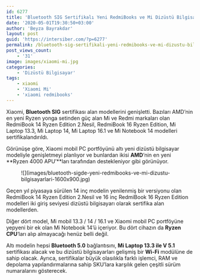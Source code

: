 ```yaml
---
id: 6277
title: 'Bluetooth SIG Sertifikalı Yeni RedmiBooks ve Mi Dizüstü Bilgisayarları'
date: '2020-05-01T19:30:50+03:00'
author: 'Beyza Bayrakdar'
layout: post
guid: 'https://intersiber.com/?p=6277'
permalink: /bluetooth-sig-sertifikali-yeni-redmibooks-ve-mi-dizustu-bilgisayarlari/
post_views_count:
    - '31'
image: images/xiaomi-mi.jpg
categories:
    - 'Dizüstü Bilgisayar'
tags:
    - xiaomi
    - 'Xiaomi Mi'
    - 'xiaomi redmibooks'
---
```


Xiaomi, **Bluetooth SIG** sertifikası alan modellerini genişletti. Bazıları AMD’nin en yeni Ryzen yonga setinden güç alan Mi ve Redmi markaları olan RedmiBook 14 Ryzen Edition 2.Nesil, RedmiBook 16 Ryzen Edition, Mi Laptop 13.3, Mi Laptop 14, Mi Laptop 16.1 ve Mi Notebook 14 modelleri sertifikalandırıldı.

Görünüşe göre, Xiaomi mobil PC portföyünü altı yeni dizüstü bilgisayar modeliyle genişletmeyi planlıyor ve bunlardan ikisi **AMD**‘nin en yeni **Ryzen 4000 APU’**ları tarafından destekleniyor gibi görünüyor.

<figure class="wp-block-image size-large">![](images/bluetooth-sigde-yeni-redmibooks-ve-mi-dizustu-bilgisayarlari-1600x900.jpg)</figure>Geçen yıl piyasaya sürülen 14 inç modelin yenilenmiş bir versiyonu olan RedmiBook 14 Ryzen Edition 2.Nesil ve 16 inç RedmiBook 16 Ryzen Edition modelleri iki giriş seviyesi dizüstü bilgisayarı olarak sertifika alan modellerden.

Diğer dört model, Mi mobil 13.3 / 14 / 16.1 ve Xiaomi mobil PC portföyüne yepyeni bir ek olan Mi Notebook 14’ü içeriyor. Bu dört cihazın da **Ryzen CPU**‘ları alıp almayacağı henüz belli değil.

Altı modelin hepsi **Bluetooth 5.0** bağlantısını, **Mi Laptop 13.3 ile V 5.1** sertifikası alacak ve bu dizüstü bilgisayarları gelişmiş bir **Wi-Fi** modülüne de sahip olacak. Ayrıca, sertifikalar büyük olasılıkla farklı işlemci, RAM ve depolama yapılandırmalarına sahip SKU’lara karşılık gelen çeşitli sürüm numaralarını gösterecek.